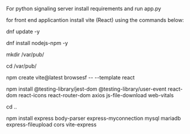 For python signaling server install requirements and run app.py

for front end applicantion install vite (React) using the commands below:

dnf update -y

dnf install nodejs-npm -y

mkdir /var/pub/

cd /var/pub/

npm create vite@latest browsesf -- --template react

npm install @testing-library/jest-dom @testing-library/user-event react-dom react-icons react-router-dom axios js-file-download web-vitals 

cd ..

npm install express body-parser express-myconnection mysql mariadb express-fileupload cors vite-express
 
